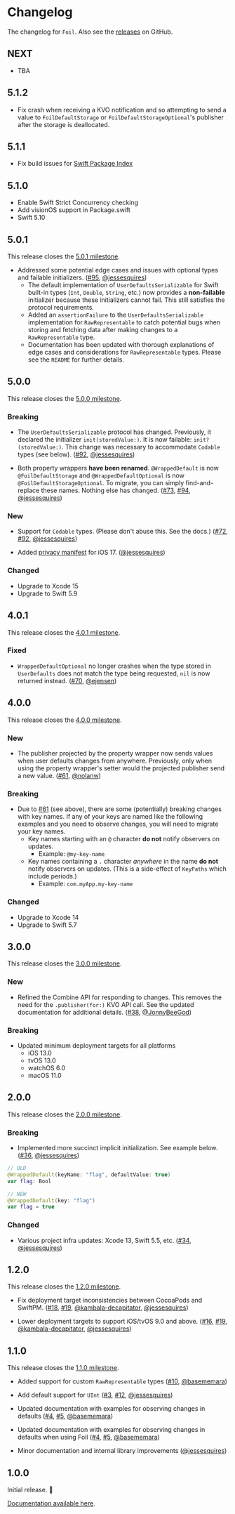 # Changelog

The changelog for `Foil`. Also see the [releases](https://github.com/jessesquires/Foil/releases) on GitHub.

NEXT
-----

- TBA

5.1.2
-----

- Fix crash when receiving a KVO notification and so attempting to send a value to `FoilDefaultStorage` or `FoilDefaultStorageOptional`'s publisher after the storage is deallocated.

5.1.1
-----

- Fix build issues for [Swift Package Index](https://swiftpackageindex.com/jessesquires/Foil/builds)

5.1.0
-----

- Enable Swift Strict Concurrency checking
- Add visionOS support in Package.swift
- Swift 5.10

5.0.1
-----

This release closes the [5.0.1 milestone](https://github.com/jessesquires/Foil/milestone/8?closed=1).

- Addressed some potential edge cases and issues with optional types and failable initializers. ([#95](https://github.com/jessesquires/Foil/issues/95), [@jessesquires](https://github.com/jessesquires))
    - The default implementation of `UserDefaultsSerializable` for Swift built-in types (`Int`, `Double`, `String`, etc.) now provides a **non-failable** initializer because these initializers cannot fail. This still satisfies the protocol requirements.
    - Added an `assertionFailure` to the `UserDefaultsSerializable` implementation for `RawRepresentable` to catch potential bugs when storing and fetching data after making changes to a `RawRepresentable` type.
    - Documentation has been updated with thorough explanations of edge cases and considerations for `RawRepresentable` types. Please see the `README` for further details.

5.0.0
-----

This release closes the [5.0.0 milestone](https://github.com/jessesquires/Foil/milestone/7?closed=1).

### Breaking

- The `UserDefaultsSerializable` protocol has changed. Previously, it declared the initializer `init(storedValue:)`. It is now failable: `init?(storedValue:)`. This change was necessary to accommodate `Codable` types (see below). ([#92](https://github.com/jessesquires/Foil/issues/92), [@jessesquires](https://github.com/jessesquires))

- Both property wrappers **have been renamed**. `@WrappedDefault` is now `@FoilDefaultStorage` and `@WrappedDefaultOptional` is now `@FoilDefaultStorageOptional`. To migrate, you can simply find-and-replace these names. Nothing else has changed. ([#73](https://github.com/jessesquires/Foil/issues/73), [#94](https://github.com/jessesquires/Foil/issues/94), [@jessesquires](https://github.com/jessesquires))

### New

- Support for `Codable` types. (Please don't abuse this. See the docs.) ([#72](https://github.com/jessesquires/Foil/issues/72), [#92](https://github.com/jessesquires/Foil/issues/92), [@jessesquires](https://github.com/jessesquires))

- Added [privacy manifest](https://developer.apple.com/documentation/bundleresources/privacy_manifest_files) for iOS 17. ([@jessesquires](https://github.com/jessesquires))

### Changed

- Upgrade to Xcode 15
- Upgrade to Swift 5.9

4.0.1
-----

This release closes the [4.0.1 milestone](https://github.com/jessesquires/Foil/milestone/6?closed=1).

### Fixed

- `WrappedDefaultOptional` no longer crashes when the type stored in `UserDefaults` does not match the type being requested, `nil` is now returned instead. ([#70](https://github.com/jessesquires/Foil/pull/70), [@ejensen](https://github.com/ejensen))

4.0.0
-----

This release closes the [4.0.0 milestone](https://github.com/jessesquires/Foil/milestone/5?closed=1).

### New

- The publisher projected by the property wrapper now sends values when user defaults changes from anywhere. Previously, only when using the property wrapper's setter would the projected publisher send a new value. ([#61](https://github.com/jessesquires/Foil/pull/61), [@nolanw](https://github.com/nolanw))

### Breaking

- Due to [#61](https://github.com/jessesquires/Foil/pull/61) (see above), there are some (potentially) breaking changes with key names. If any of your keys are named like the following examples and you need to observe changes, you will need to migrate your key names.
    - Key names starting with an `@` character **do not** notify observers on updates.
        - Example: `@my-key-name`
    - Key names containing a `.` character _anywhere_ in the name **do not** notify observers on updates. (This is a side-effect of `KeyPaths` which include periods.)
        - Example: `com.myApp.my-key-name`

### Changed

- Upgrade to Xcode 14
- Upgrade to Swift 5.7

3.0.0
-----

This release closes the [3.0.0 milestone](https://github.com/jessesquires/Foil/milestone/4?closed=1).

### New

- Refined the Combine API for responding to changes. This removes the need for the `.publisher(for:)` KVO API call. See the updated documentation for additional details. ([#38](https://github.com/jessesquires/Foil/issues/38), [@JonnyBeeGod](https://github.com/JonnyBeeGod))

### Breaking

- Updated minimum deployment targets for all platforms
    - iOS 13.0
    - tvOS 13.0
    - watchOS 6.0
    - macOS 11.0

2.0.0
-----

This release closes the [2.0.0 milestone](https://github.com/jessesquires/Foil/milestone/3?closed=1).

### Breaking

- Implemented more succinct implicit initialization. See example below. ([#36](https://github.com/jessesquires/Foil/issues/36), [@jessesquires](https://github.com/jessesquires))

```swift
// OLD
@WrappedDefault(keyName: "flag", defaultValue: true)
var flag: Bool

// NEW
@WrappedDefault(key: "flag")
var flag = true
```

### Changed

- Various project infra updates: Xcode 13, Swift 5.5, etc. ([#34](https://github.com/jessesquires/Foil/issues/34), [@jessesquires](https://github.com/jessesquires))

1.2.0
-----

This release closes the [1.2.0 milestone](https://github.com/jessesquires/Foil/milestone/2?closed=1).

- Fix deployment target inconsistencies between CocoaPods and SwiftPM. ([#18](https://github.com/jessesquires/Foil/issues/18), [#19](https://github.com/jessesquires/Foil/pull/19), [@kambala-decapitator](https://github.com/kambala-decapitator), [@jessesquires](https://github.com/jessesquires))

- Lower deployment targets to support iOS/tvOS 9.0 and above. ([#16](https://github.com/jessesquires/Foil/issues/16), [#19](https://github.com/jessesquires/Foil/pull/19), [@kambala-decapitator](https://github.com/kambala-decapitator), [@jessesquires](https://github.com/jessesquires))

1.1.0
-----

This release closes the [1.1.0 milestone](https://github.com/jessesquires/Foil/milestone/1?closed=1).

- Added support for custom `RawRepresentable` types ([#10](https://github.com/jessesquires/Foil/pull/10), [@basememara](https://github.com/basememara))

- Add default support for `UInt` ([#3](https://github.com/jessesquires/Foil/issues/3), [#12](https://github.com/jessesquires/Foil/pull/12), [@jessesquires](https://github.com/jessesquires))

- Updated documentation with examples for observing changes in defaults ([#4](https://github.com/jessesquires/Foil/issues/4), [#5](https://github.com/jessesquires/Foil/pull/5), [@basememara](https://github.com/basememara))

- Updated documentation with examples for observing changes in defaults when using Foil ([#4](https://github.com/jessesquires/Foil/issues/4), [#5](https://github.com/jessesquires/Foil/pull/5), [@basememara](https://github.com/basememara))

- Minor documentation and internal library improvements ([@jessesquires](https://github.com/jessesquires))

1.0.0
-----

Initial release. 🎉

[Documentation available here](https://jessesquires.github.io/Foil/).
